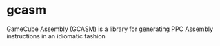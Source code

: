 # gcasm
GameCube Assembly (GCASM) is a library for generating PPC Assembly instructions in an idiomatic fashion

